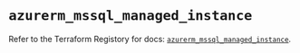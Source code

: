 # `azurerm_mssql_managed_instance`

Refer to the Terraform Registory for docs: [`azurerm_mssql_managed_instance`](https://registry.terraform.io/providers/hashicorp/azurerm/3.71.0/docs/resources/mssql_managed_instance).
